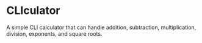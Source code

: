 # CLIculator
A simple CLI calculator that can handle addition, subtraction, multiplication, division, exponents, and square roots.
